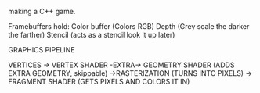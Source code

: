 making a C++ game.

Framebuffers hold:
Color buffer (Colors RGB)
Depth (Grey scale the darker the farther)
Stencil (acts as a stencil look it up later)

GRAPHICS PIPELINE

VERTICES -> VERTEX SHADER -EXTRA-> GEOMETRY SHADER (ADDS EXTRA GEOMETRY, skippable)
->RASTERIZATION (TURNS INTO PIXELS) -> FRAGMENT SHADER (GETS PIXELS AND COLORS IT IN)
